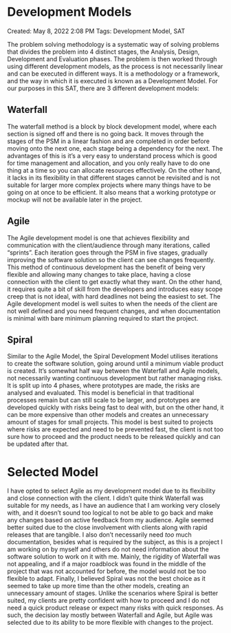 # Development Models

Created: May 8, 2022 2:08 PM
Tags: Development Model, SAT

The problem solving methodology is a systematic way of solving problems that divides the problem into 4 distinct stages,
the Analysis, Design, Development and Evaluation phases. The problem is then worked through using different development
models, as the process is not necessarily linear and can be executed in different ways. It is a methodology or a
framework, and the way in which it is executed is known as a Development Model. For our purposes in this SAT, there are
3 different development models:

## Waterfall

The waterfall method is a block by block development model, where each section is signed off and there is no going back.
It moves through the stages of the PSM in a linear fashion and are completed in order before moving onto the next one,
each stage being a dependency for the next. The advantages of this is it’s a very easy to understand process which is
good for time management and allocation, and you only really have to do one thing at a time so you can allocate
resources effectively. On the other hand, it lacks in its flexibility in that different stages cannot be revisited and
is not suitable for larger more complex projects where many things have to be going on at once to be efficient. It also
means that a working prototype or mockup will not be available later in the project.

## Agile

The Agile development model is one that achieves flexibility and communication with the client/audience through many
iterations, called “sprints”. Each iteration goes through the PSM in five stages, gradually improving the software
solution so the client can see changes frequently. This method of continuous development has the benefit of being very
flexible and allowing many changes to take place, having a close connection with the client to get exactly what they
want. On the other hand, it requires quite a bit of skill from the developers and introduces easy scope creep that is
not ideal, with hard deadlines not being the easiest to set. The Agile development model is well suites to when the
needs of the client are not well defined and you need frequent changes, and when documentation is minimal with bare
minimum planning required to start the project.

## Spiral

Similar to the Agile Model, the Spiral Development Model utilises iterations to create the software solution, going
around until a minimum viable product is created. It’s somewhat half way between the Waterfall and Agile models, not
necessarily wanting continuous development but rather managing risks. It is split up into 4 phases, where prototypes are
made, the risks are analysed and evaluated. This model is beneficial in that traditional processes remain but can still
scale to be larger, and prototypes are developed quickly with risks being fast to deal with, but on the other hand, it
can be more expensive than other models and creates an unnecessary amount of stages for small projects. This model is
best suited to projects where risks are expected and need to be prevented fast, the client is not too sure how to
proceed and the product needs to be released quickly and can be updated after that.

# Selected Model

I have opted to select Agile as my development model due to its flexibility and close connection with the client. I
didn’t quite think Waterfall was suitable for my needs, as I have an audience that I am working very closely with, and
it doesn’t sound too logical to not be able to go back and make any changes based on active feedback from my audience.
Agile seemed better suited due to the close involvement with clients along with rapid releases that are tangible. I also
don’t necessarily need *too* much documentation, besides what is required by the subject, as this is a project I am
working on by myself and others do not need information about the software solution to work on it with me. Mainly, the
rigidity of Waterfall was not appealing, and if a major roadblock was found in the middle of the project that was not
accounted for before, the model would not be too flexible to adapt. Finally, I believed Spiral was not the best choice
as it seemed to take up more time than the other models, creating an unnecessary amount of stages. Unlike the scenarios
where Spiral is better suited, my clients are pretty confident with how to proceed and I do not need a quick product
release or expect many risks with quick responses. As such, the decision lay mostly between Waterfall and Agile, but
Agile was selected due to its ability to be more flexible with changes to the project.